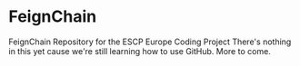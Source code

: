 # FeignChain
FeignChain Repository for the ESCP Europe Coding Project
There's nothing in this yet cause we're still learning how to use GitHub. More to come.
